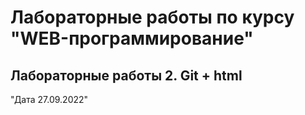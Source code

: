 # Лабораторные работы по курсу "WEB-программирование"

## Лабораторные работы 2. Git + html

"Дата 27.09.2022"
